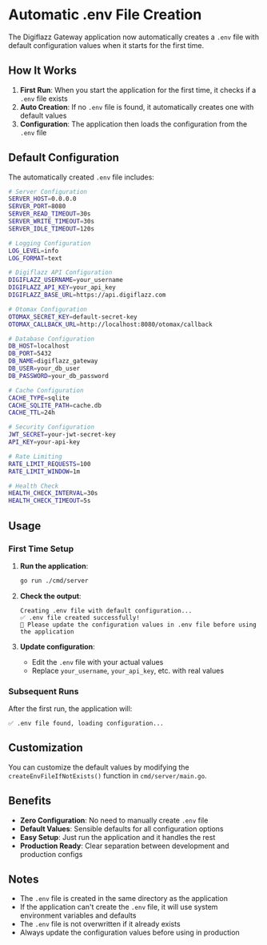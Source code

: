 # Automatic .env File Creation

The Digiflazz Gateway application now automatically creates a `.env` file with default configuration values when it starts for the first time.

## How It Works

1. **First Run**: When you start the application for the first time, it checks if a `.env` file exists
2. **Auto Creation**: If no `.env` file is found, it automatically creates one with default values
3. **Configuration**: The application then loads the configuration from the `.env` file

## Default Configuration

The automatically created `.env` file includes:

```bash
# Server Configuration
SERVER_HOST=0.0.0.0
SERVER_PORT=8080
SERVER_READ_TIMEOUT=30s
SERVER_WRITE_TIMEOUT=30s
SERVER_IDLE_TIMEOUT=120s

# Logging Configuration
LOG_LEVEL=info
LOG_FORMAT=text

# Digiflazz API Configuration
DIGIFLAZZ_USERNAME=your_username
DIGIFLAZZ_API_KEY=your_api_key
DIGIFLAZZ_BASE_URL=https://api.digiflazz.com

# Otomax Configuration
OTOMAX_SECRET_KEY=default-secret-key
OTOMAX_CALLBACK_URL=http://localhost:8080/otomax/callback

# Database Configuration
DB_HOST=localhost
DB_PORT=5432
DB_NAME=digiflazz_gateway
DB_USER=your_db_user
DB_PASSWORD=your_db_password

# Cache Configuration
CACHE_TYPE=sqlite
CACHE_SQLITE_PATH=cache.db
CACHE_TTL=24h

# Security Configuration
JWT_SECRET=your-jwt-secret-key
API_KEY=your-api-key

# Rate Limiting
RATE_LIMIT_REQUESTS=100
RATE_LIMIT_WINDOW=1m

# Health Check
HEALTH_CHECK_INTERVAL=30s
HEALTH_CHECK_TIMEOUT=5s
```

## Usage

### First Time Setup

1. **Run the application**:
   ```bash
   go run ./cmd/server
   ```

2. **Check the output**:
   ```
   Creating .env file with default configuration...
   ✅ .env file created successfully!
   📝 Please update the configuration values in .env file before using the application
   ```

3. **Update configuration**:
   - Edit the `.env` file with your actual values
   - Replace `your_username`, `your_api_key`, etc. with real values

### Subsequent Runs

After the first run, the application will:
```
✅ .env file found, loading configuration...
```

## Customization

You can customize the default values by modifying the `createEnvFileIfNotExists()` function in `cmd/server/main.go`.

## Benefits

- **Zero Configuration**: No need to manually create `.env` file
- **Default Values**: Sensible defaults for all configuration options
- **Easy Setup**: Just run the application and it handles the rest
- **Production Ready**: Clear separation between development and production configs

## Notes

- The `.env` file is created in the same directory as the application
- If the application can't create the `.env` file, it will use system environment variables and defaults
- The `.env` file is not overwritten if it already exists
- Always update the configuration values before using in production



